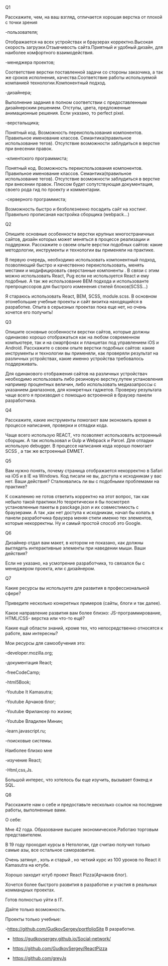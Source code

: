 Q1

Расскажите, чем, на ваш взгляд, отличается хорошая верстка от плохой с точки зрения

-пользователя;

Отображается на всех устройствах и браузерах корректно.Высокая скорость загрузки.Отзывчивость сайта.Приятный и удобный дизайн, для наиболее комфортного взаимодействия.

-менеджера проектов;

Соответствие верстки поставленной задачи со стороны заказчика, а так же сроков исполнения, качества.Соответствие работы используемой компанией технологии.Компонентный подход.

-дизайнера;

Выполнение задания в полном соответствии с предоставленным дизайнерским решением. Отступы, цвета, предложенные анимационные решения. Если указано, то perfect pixel.

-верстальщика;

Понятный код. Возможность переиспользования компонентов. Правильное именование классов. Семантика(правильное использование тегов). Отсутствие возможности заблудиться в верстке при внесении правок.

-клиентского программиста;

Понятный код. Возможность переиспользования компонентов. Правильное именование классов. Семантика(правильное использование тегов). Отсутствие возможности заблудиться в верстке при внесении правок. Плюсом будет сопутствующая документация, своего рода гид по проекту и комментарии.

-серверного программиста;

Возможность быстро и безболезненно посадить сайт на хостинг. Правильно прописаная настройка сборщика (webpack...)

Q2

Опишите основные особенности верстки крупных многостраничных сайтов, дизайн
которых может меняться в процессе реализации и поддержки.
Расскажите о своем опыте верстки подобных сайтов: какие методологии, инструменты
и технологии вы применяли на практике.

 В первую очередь, необходимо использовать компонентный подход, позволяющий быстро и качественно переиспользовать, менять местами  и модифицировать сверстанные компоненты . В связи с этим можно использовать React, Pug если не используется React  и ему подобные. А так же использование BEM  подхода и использованте препроцессоров для быстрого изменения стилей блоков(SCSS...)
 
 Я стараюсь использовать React, BEM, SCSS, module.scss. В основном этонебольшие учебные проекты и сайт визитка находящийся в разработке. Опыта в серьезных проектах пока еще нет, но очень хочется его получить!
 
 Q3
 
Опишите основные особенности верстки сайтов, которые должны одинаково хорошо
отображаться как на любом современном компьютере, так и на смартфонах и
планшетах под управлением iOS и Android. Расскажите о своем опыте верстки
подобных сайтов: какие инструменты и технологии вы применяли, как проверяли
результат на различных устройствах, какие именно устройства требовалось
поддерживать.

Для одинакового отображения сайтов на различных устройствач необходимо использовать либо резиновую верстку,путем установления например процентных величин, либо использовать медиазапроссы с указанием диапазонов, для конкретных гаджетов. Проверку результата чаще всего я производил с помощью встроенной в браузер панели разработчика.

Q4

Расскажите, какие инструменты помогают вам экономить время в процессе
написания, проверки и отладки кода.

Чаще всего использую REACT, что позволяет использовать встроенный сборщик. А так использовал и Gulp и Webpack и Parcel. Для отладки использую debugger.
В процессе написания кода хорошо помогает SCSS , а так же встроенный EMMET.

Q5

Вам нужно понять, почему страница отображается некорректно в Safari на iOS и в IE на
Windows. Код писали не вы, доступа к исходникам у вас нет. Ваши действия?
Сталкивались ли вы с подобными проблемами на практике?

К сожалению не готов ответить корректно на этот вопрос, так как небыло такой практики.Но теоретически я бы посмотрел установленные пакеты в pasckage.json и их совместимость с браузерами. А так ,как нет доступа к исходникам, начал бы копать в панели разработчика браузера меняя стили именно тех элементов, которые некорректны.
Ну и самый простой способ это Google. 

Q6

Дизайнер отдал вам макет, в котором не показано, как должны выглядеть
интерактивные элементы при наведении мыши. Ваши действия?

Если не указано, на усмотрение разработчика, то связался бы с менеджером проекта, или с дизайнером.

Q7

Какие ресурсы вы используете для развития в профессиональной сфере?

Приведите несколько конкретных примеров (сайты, блоги и так далее).

Какое направление развития вам более близко: JS-программирование, HTML/CSS-
верстка или что-то ещё?

Какие ещё области знаний, кроме тех, что непосредственно относятся к работе, вам
интересны?

Мои ресурсы для самообучения это:

-developer.mozilla.org;

-документация React;

-freeCodeCamp;

-html5Book;

-Youtube It Kamasutra;

-Youtube Арчаков блог;

-Youtube Фрилансер по жизни;

-Youtube Владилен Минин;

-learn.javascript.ru;

-поисковые системы.

Наиболее близко мне 

-изучение React;

-Html,css,Js.

Большой интерес, что хотелось бы еще изучить, вызывает бэкенд и SQL.

Q8

Расскажите нам о себе и предоставьте несколько ссылок на последние работы,
выполненные вами.

О себе:

Мне 42 года. Образование высшее экономическое.Работаю торговым представителем.

В 19 году проходил курсы в Нетологии, где считаю получил только самые азы, все остальное саморазвитие.

Очень затянул , хоть и старый , но четкий курс  из 100 уроков по React it Kamasutra на ютубе. 

Хорошо заходит ютуб проект React Pizza(Арчаков блог). 

Хочется более быстрого развития в разработке и участия в реальных коммандных проектах.

Готов полностью уйти в IT.

Дайте только возможность.

Проекты только учебные:

-https://github.com/GudkovSergey/portfolioSite   В разработке.

- https://gudkovsergey.github.io/Social-network/

- https://github.com/GudkovSergey/ReactPizza
 
- https://github.com/greyJs
